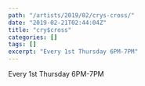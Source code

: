 ```yaml
---
path: "/artists/2019/02/crys-cross/"
date: "2019-02-21T02:44:04Z"
title: "cry$cross"
categories: []
tags: []
excerpt: "Every 1st Thursday 6PM-7PM"
---
```


Every 1st Thursday 6PM-7PM